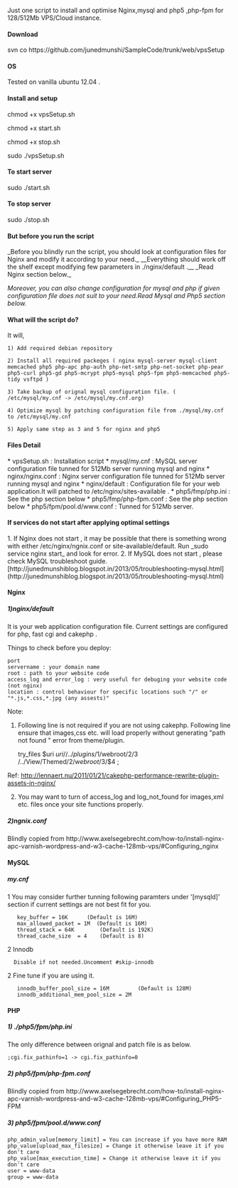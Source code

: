 Just one script to install and optimise Nginx,mysql and php5 ,php-fpm  for 128/512Mb VPS/Cloud instance.

<h4> Download  </h4>  svn co https://github.com/junedmunshi/SampleCode/trunk/web/vpsSetup

<h4> OS </h4>

Tested on vanilla ubuntu 12.04 .

<h4> Install and setup </h4>

chmod +x vpsSetup.sh

chmod +x start.sh

chmod +x stop.sh

sudo ./vpsSetup.sh

<h4> To start server </h4> 
sudo ./start.sh

<h4> To stop server </h4> 
sudo ./stop.sh

<h4>But before you run the script </h4>
   _Before you blindly run the script, you should look at configuration files for Nginx and modify it according to your need._ __Everything should work off the shelf except modifying few parameters in ./nginx/default .__ _Read Nginx section below._
   
  _Moreover, you can also change configuration for mysql and php if given configuration file does not suit to your need.Read Mysql and Php5 section below._


<h4> What will the script do? </h4>
It will,

	1) Add required debian repository
	
	2) Install all required packeges ( nginx mysql-server mysql-client memcached php5 php-apc php-auth php-net-smtp php-net-socket php-pear php5-curl php5-gd php5-mcrypt php5-mysql php5-fpm php5-memcached php5-tidy vsftpd )
	
	3) Take backup of orignal mysql configuration file. ( /etc/mysql/my.cnf -> /etc/mysql/my.cnf.org)
	
	4) Optimize mysql by patching configuration file from ./mysql/my.cnf to /etc/mysql/my.cnf
	
	5) Apply same step as 3 and 5 for nginx and php5
<h4> Files Detail </h4>
* vpsSetup.sh   : Installation script    
* mysql/my.cnf  : MySQL server configuration file tunned for 512Mb server running mysql and nginx
* nginx/nginx.conf : Nginx server configuration file tunned for 512Mb server running mysql and nginx
* nginx/default :  Configuration file for your web application.It will patched to /etc/nginx/sites-available .
* php5/fmp/php.ini : See the php section below
* php5/fmp/php-fpm.conf : See the php section below
* php5/fpm/pool.d/www.conf : Tunned for 512Mb server.   

<h4> If services do not start after applying optimal settings </h4>  
1. If Nginx does not start , it may be possible that there is something wrong with either /etc/nginx/ngnix.conf or site-available/default.  
Run _sudo service nginx start_ and look for error.  
2. If MySQL does not start , please check MySQL troubleshoot guide.[http://junedmunshiblog.blogspot.in/2013/05/troubleshooting-mysql.html](http://junedmunshiblog.blogspot.in/2013/05/troubleshooting-mysql.html)


<h4> Nginx </h4>

<h5>1)nginx/default </h5>
It is your web application configuration file. Current settings are configured for php, fast cgi and cakephp .

Things to check before you deploy:


	port   
	servername : your domain name   
	root : path to your website code 
	access_log and error_log : very useful for debuging your website code (not nginx) 
	location : control behaviour for specific locations such "/" or "*.js,*.css,*.jpg (any assests)" 

Note:

1) Following line is not required if you are not using cakephp. Following line ensure that images,css etc. will load properly without generating "path not found " error from theme/plugin.

	try_files $uri $uri/ /../plugins/$1/webroot/$2/$3 /../View/Themed/$2/webroot/$3/$4 ;

Ref: http://lennaert.nu/2011/01/21/cakephp-performance-rewrite-plugin-assets-in-nginx/	

2) You may want to turn of access_log and log_not_found for images,xml etc. files once your site functions properly.

<h5>2)ngnix.conf </h5>
Blindly copied from http://www.axelsegebrecht.com/how-to/install-nginx-apc-varnish-wordpress-and-w3-cache-128mb-vps/#Configuring_nginx

<h4> MySQL </h4>
<h5> my.cnf </h5>

1 You may consider further tunning following paramters under '[mysqld]' section if current settings are not best fit for you.   
       
       
       key_buffer = 16K  	 (Default is 16M)   
       max_allowed_packet = 1M  (Default is 16M)    
       thread_stack = 64K    	 (Default is 192K)   
       thread_cache_size  = 4	 (Default is 8)   

2 Innodb
    
    
      Disable if not needed.Uncomment #skip-innodb
2 Fine tune if you are using it.
       
       
       innodb_buffer_pool_size = 16M  	     (Default is 128M)  
       innodb_additional_mem_pool_size = 2M   



<h4>PHP </h4>

<h5>1) ./php5/fpm/php.ini </h5>

The only difference between orignal and patch file is as below.

    ;cgi.fix_pathinfo=1 -> cgi.fix_pathinfo=0

<h5>2) php5/fpm/php-fpm.conf </h5>
Blindly copied from http://www.axelsegebrecht.com/how-to/install-nginx-apc-varnish-wordpress-and-w3-cache-128mb-vps/#Configuring_PHP5-FPM

<h5>3) php5/fpm/pool.d/www.conf </h5>


 	php_admin_value[memory_limit] = You can increase if you have more RAM
	php_value[upload_max_filesize] = Change it otherwise leave it if you don't care
	php_value[max_execution_time] = Change it otherwise leave it if you don't care
	user = www-data 
	group = www-data  
</ul>








